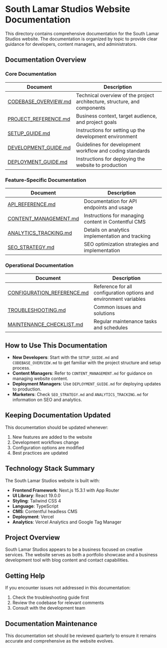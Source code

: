 # South Lamar Studios Website Documentation

This directory contains comprehensive documentation for the South Lamar Studios website. The documentation is organized by topic to provide clear guidance for developers, content managers, and administrators.

## Documentation Overview

### Core Documentation

| Document | Description |
|----------|-------------|
| [CODEBASE_OVERVIEW.md](./CODEBASE_OVERVIEW.md) | Technical overview of the project architecture, structure, and components |
| [PROJECT_REFERENCE.md](./PROJECT_REFERENCE.md) | Business context, target audience, and project goals |
| [SETUP_GUIDE.md](./SETUP_GUIDE.md) | Instructions for setting up the development environment |
| [DEVELOPMENT_GUIDE.md](./DEVELOPMENT_GUIDE.md) | Guidelines for development workflow and coding standards |
| [DEPLOYMENT_GUIDE.md](./DEPLOYMENT_GUIDE.md) | Instructions for deploying the website to production |

### Feature-Specific Documentation

| Document | Description |
|----------|-------------|
| [API_REFERENCE.md](./API_REFERENCE.md) | Documentation for API endpoints and usage |
| [CONTENT_MANAGEMENT.md](./CONTENT_MANAGEMENT.md) | Instructions for managing content in Contentful CMS |
| [ANALYTICS_TRACKING.md](./ANALYTICS_TRACKING.md) | Details on analytics implementation and tracking |
| [SEO_STRATEGY.md](./SEO_STRATEGY.md) | SEO optimization strategies and implementation |

### Operational Documentation

| Document | Description |
|----------|-------------|
| [CONFIGURATION_REFERENCE.md](./CONFIGURATION_REFERENCE.md) | Reference for all configuration options and environment variables |
| [TROUBLESHOOTING.md](./TROUBLESHOOTING.md) | Common issues and solutions |
| [MAINTENANCE_CHECKLIST.md](./MAINTENANCE_CHECKLIST.md) | Regular maintenance tasks and schedules |

## How to Use This Documentation

- **New Developers**: Start with the `SETUP_GUIDE.md` and `CODEBASE_OVERVIEW.md` to get familiar with the project structure and setup process.
- **Content Managers**: Refer to `CONTENT_MANAGEMENT.md` for guidance on managing website content.
- **Deployment Managers**: Use `DEPLOYMENT_GUIDE.md` for deploying updates to production.
- **Marketers**: Check `SEO_STRATEGY.md` and `ANALYTICS_TRACKING.md` for information on SEO and analytics.

## Keeping Documentation Updated

This documentation should be updated whenever:

1. New features are added to the website
2. Development workflows change
3. Configuration options are modified
4. Best practices are updated

## Technology Stack Summary

The South Lamar Studios website is built with:

- **Frontend Framework**: Next.js 15.3.1 with App Router
- **UI Library**: React 19.0.0
- **Styling**: Tailwind CSS 4
- **Language**: TypeScript
- **CMS**: Contentful headless CMS
- **Deployment**: Vercel
- **Analytics**: Vercel Analytics and Google Tag Manager

## Project Overview

South Lamar Studios appears to be a business focused on creative services. The website serves as both a portfolio showcase and a business development tool with blog content and contact capabilities.

## Getting Help

If you encounter issues not addressed in this documentation:

1. Check the troubleshooting guide first
2. Review the codebase for relevant comments
3. Consult with the development team

## Documentation Maintenance

This documentation set should be reviewed quarterly to ensure it remains accurate and comprehensive as the website evolves. 